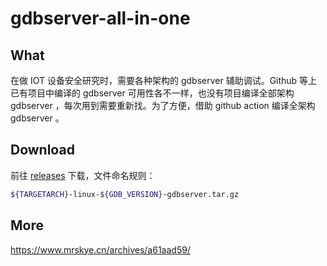 # gdbserver-all-in-one

## What

在做 IOT 设备安全研究时，需要各种架构的 gdbserver 辅助调试。Github 等上已有项目中编译的 gdbserver 可用性各不一样，也没有项目编译全部架构 gdbserver ，每次用到需要重新找。为了方便，借助 github action 编译全架构 gdbserver 。

## Download

前往 [releases](https://github.com/skyedai910/gdbserver-all-in-one/releases) 下载，文件命名规则：

```bash
${TARGETARCH}-linux-${GDB_VERSION}-gdbserver.tar.gz
```

## More

https://www.mrskye.cn/archives/a61aad59/